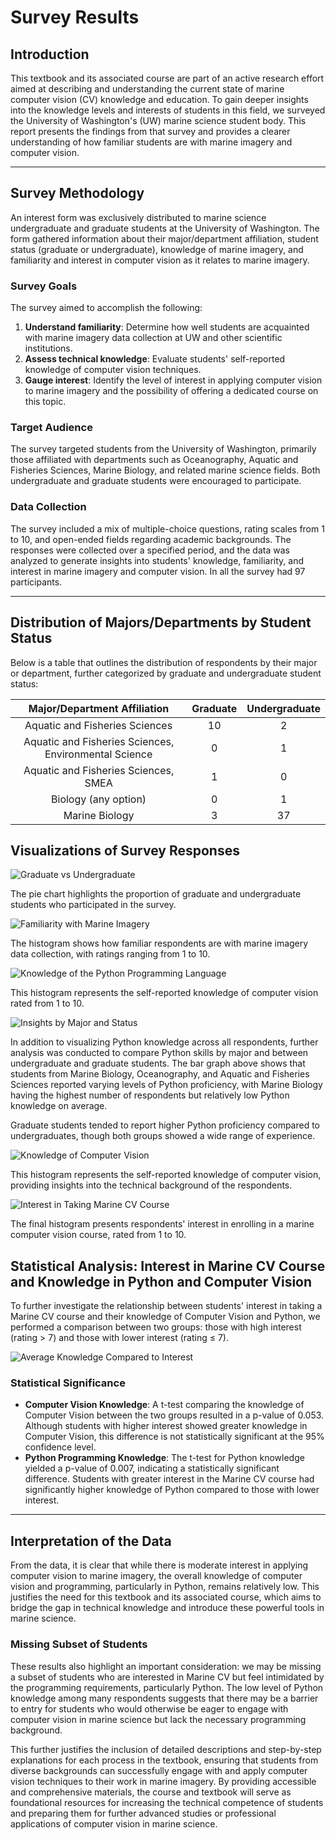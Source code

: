 
# Survey Results

## Introduction

This textbook and its associated course are part of an active research effort aimed at describing and understanding the current state of marine computer vision (CV) knowledge and education. To gain deeper insights into the knowledge levels and interests of students in this field, we surveyed the University of Washington's (UW) marine science student body. This report presents the findings from that survey and provides a clearer understanding of how familiar students are with marine imagery and computer vision.

---

## Survey Methodology

An interest form was exclusively distributed to marine science undergraduate and graduate students at the University of Washington. 
The form gathered information about their major/department affiliation, student status (graduate or undergraduate), 
knowledge of marine imagery, and familiarity and interest in computer vision as it relates to marine imagery.

### Survey Goals

The survey aimed to accomplish the following:
1. **Understand familiarity**: Determine how well students are acquainted with marine imagery data collection at UW and other scientific institutions.
2. **Assess technical knowledge**: Evaluate students' self-reported knowledge of computer vision techniques.
3. **Gauge interest**: Identify the level of interest in applying computer vision to marine imagery and the possibility of offering a dedicated course on this topic.

### Target Audience

The survey targeted students from the University of Washington, primarily those affiliated with departments such as Oceanography, 
Aquatic and Fisheries Sciences, Marine Biology, and related marine science fields. Both undergraduate and graduate students were encouraged to participate.

### Data Collection

The survey included a mix of multiple-choice questions, rating scales from 1 to 10, and open-ended fields regarding academic 
backgrounds. The responses were collected over a specified period, and the data was analyzed to generate insights into students' 
knowledge, familiarity, and interest in marine imagery and computer vision. In all the survey had 97 participants.

---

## Distribution of Majors/Departments by Student Status

Below is a table that outlines the distribution of respondents by their major or department, further categorized by graduate and undergraduate student status:

| Major/Department Affiliation                          | Graduate | Undergraduate |
|:-----------------------------------------------------:|:--------:|:-------------:|
| Aquatic and Fisheries Sciences                        |    10    |       2       |
| Aquatic and Fisheries Sciences, Environmental Science |     0    |       1       |
| Aquatic and Fisheries Sciences, SMEA                  |     1    |       0       |
| Biology (any option)                                  |     0    |       1       |
| Marine Biology                                        |     3    |      37       |

## Visualizations of Survey Responses

![Graduate vs Undergraduate](images/grad_undergrad_breakdown.png)

The pie chart highlights the proportion of graduate and undergraduate students who participated in the survey.

![Familiarity with Marine Imagery](images/familiarity_marine_imagery.png)

The histogram shows how familiar respondents are with marine imagery data collection, with ratings ranging from 1 to 10.

![Knowledge of the Python Programming Language](images/knowledge_python_programming.png)

This histogram represents the self-reported knowledge of computer vision rated from 1 to 10.

![Insights by Major and Status](images/pythoninsight.png)

In addition to visualizing Python knowledge across all respondents, further analysis was conducted to compare Python skills by major and between undergraduate and graduate students. The bar graph above shows that students from Marine Biology, Oceanography, and Aquatic and Fisheries Sciences reported varying levels of Python proficiency, with Marine Biology having the highest number of respondents but relatively low Python knowledge on average.

Graduate students tended to report higher Python proficiency compared to undergraduates, though both groups showed a wide range of experience. 

![Knowledge of Computer Vision](images/knowledge_computer_vision.png)

This histogram represents the self-reported knowledge of computer vision, providing insights into the technical background 
of the respondents.

![Interest in Taking Marine CV Course](images/interest_marine_cv_course.png)

The final histogram presents respondents' interest in enrolling in a marine computer vision course, rated from 1 to 10.

## Statistical Analysis: Interest in Marine CV Course and Knowledge in Python and Computer Vision

To further investigate the relationship between students' interest in taking a Marine CV course and their knowledge of Computer Vision and Python, we performed a comparison between two groups: those with high interest (rating > 7) and those with lower interest (rating ≤ 7).

![Average Knowledge Compared to Interest](images/interestgreater.png)

### Statistical Significance

- **Computer Vision Knowledge**: A t-test comparing the knowledge of Computer Vision between the two groups resulted in a p-value of 0.053. Although students with higher interest showed greater knowledge in Computer Vision, this difference is not statistically significant at the 95% confidence level.
- **Python Programming Knowledge**: The t-test for Python knowledge yielded a p-value of 0.007, indicating a statistically significant difference. Students with greater interest in the Marine CV course had significantly higher knowledge of Python compared to those with lower interest.
---
## Interpretation of the Data

From the data, it is clear that while there is moderate interest in applying computer vision to marine imagery, the overall knowledge of computer vision and programming, particularly in Python, remains relatively low. This justifies the need for this textbook and its associated course, which aims to bridge the gap in technical knowledge and introduce these powerful tools in marine science.

### Missing Subset of Students

These results also highlight an important consideration: we may be missing a subset of students who are interested in Marine CV but feel intimidated by the programming requirements, particularly Python. The low level of Python knowledge among many respondents suggests that there may be a barrier to entry for students who would otherwise be eager to engage with computer vision in marine science but lack the necessary programming background. 

This further justifies the inclusion of detailed descriptions and step-by-step explanations for each process in the textbook, ensuring that students from diverse backgrounds can successfully engage with and apply computer vision techniques to their work in marine imagery. By providing accessible and comprehensive materials, the course and textbook will serve as foundational resources for increasing the technical competence of students and preparing them for further advanced studies or professional applications of computer vision in marine science.
